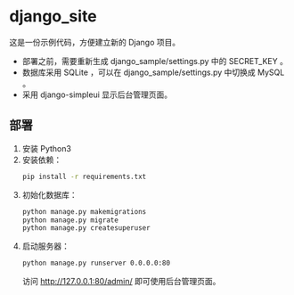 # django_site

这是一份示例代码，方便建立新的 Django 项目。
- 部署之前，需要重新生成 django_sample/settings.py 中的 SECRET_KEY 。
- 数据库采用 SQLite ，可以在 django_sample/settings.py 中切换成 MySQL 。
- 采用 django-simpleui 显示后台管理页面。

## 部署

1. 安装 Python3 
2. 安装依赖：
    ```sh
    pip install -r requirements.txt
    ```
3. 初始化数据库：
    ```sh
    python manage.py makemigrations
    python manage.py migrate
    python manage.py createsuperuser
    ```
4. 启动服务器：
    ```sh
    python manage.py runserver 0.0.0.0:80
    ```
    访问 <http://127.0.0.1:80/admin/> 即可使用后台管理页面。
